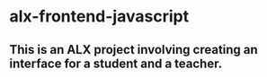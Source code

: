 # alx-frontend-javascript

## This is an ALX project involving creating an interface for a student and a teacher.
